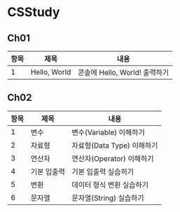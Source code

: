 # CSStudy
## Ch01
|항목|제목|내용|
|---|--------|--------|
|1|Hello, World|콘솔에 Hello, World! 출력하기|

## Ch02
|항목|제목|내용|
|---|--------|--------|
|1|변수|변수(Variable) 이해하기|
|2|자료형|자료형(Data Type) 이해하기|
|3|연산자|연산자(Operator) 이해하기|
|4|기본 입출력|기본 입출력 실습히기|
|5|변환|데이터 형식 변환 실습하기|
|6|문자열|문자열(String) 실습하기|
